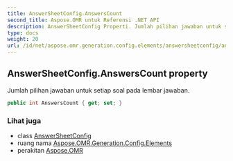 ```yaml
---
title: AnswerSheetConfig.AnswersCount
second_title: Aspose.OMR untuk Referensi .NET API
description: AnswerSheetConfig Properti. Jumlah pilihan jawaban untuk setiap soal pada lembar jawaban.
type: docs
weight: 20
url: /id/net/aspose.omr.generation.config.elements/answersheetconfig/answerscount/
---
```

## AnswerSheetConfig.AnswersCount property

Jumlah pilihan jawaban untuk setiap soal pada lembar jawaban.

```csharp
public int AnswersCount { get; set; }
```

### Lihat juga

* class [AnswerSheetConfig](../)
* ruang nama [Aspose.OMR.Generation.Config.Elements](../../answersheetconfig/)
* perakitan [Aspose.OMR](../../../)


